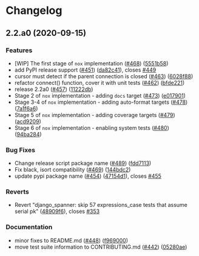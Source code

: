 # Changelog

## 2.2.a0 (2020-09-15)


### Features

* [WIP] The first stage of `nox` implementation ([#468](https://www.github.com/googleapis/python-spanner-django/issues/468)) ([5551b58](https://www.github.com/googleapis/python-spanner-django/commit/5551b58d7983edc57f0482000254ea2df21476d6))
* add PyPI release support ([#451](https://www.github.com/googleapis/python-spanner-django/issues/451)) ([da82c41](https://www.github.com/googleapis/python-spanner-django/commit/da82c417815e607611743c828f3525e71f9a46f4)), closes [#449](https://www.github.com/googleapis/python-spanner-django/issues/449)
* cursor must detect if the parent connection is closed ([#463](https://www.github.com/googleapis/python-spanner-django/issues/463)) ([6028f88](https://www.github.com/googleapis/python-spanner-django/commit/6028f88fa268523d0b7e84fac2f5915655c423e7))
* refactor connect() function, cover it with unit tests ([#462](https://www.github.com/googleapis/python-spanner-django/issues/462)) ([bfde221](https://www.github.com/googleapis/python-spanner-django/commit/bfde2214ded7f7205286f62d5a5feac8687f0139))
* release 2.2a0 ([#457](https://www.github.com/googleapis/python-spanner-django/issues/457)) ([11222db](https://www.github.com/googleapis/python-spanner-django/commit/11222db2f82fd50ca87010321ded0b39021eb884))
* Stage 2 of `nox` implementation - adding `docs` target ([#473](https://www.github.com/googleapis/python-spanner-django/issues/473)) ([e017901](https://www.github.com/googleapis/python-spanner-django/commit/e0179015ab49d13c9848086a939d7fb432133467))
* Stage 3-4 of `nox` implementation - adding auto-format targets ([#478](https://www.github.com/googleapis/python-spanner-django/issues/478)) ([7a1f6a6](https://www.github.com/googleapis/python-spanner-django/commit/7a1f6a642de967237ce0e8f511a9d12907e4647b))
* Stage 5 of `nox` implementation - adding coverage targets ([#479](https://www.github.com/googleapis/python-spanner-django/issues/479)) ([acd9209](https://www.github.com/googleapis/python-spanner-django/commit/acd9209c13bf726bbcba4fe1e1a9b368a3eeda23))
* Stage 6 of `nox` implementation - enabling system tests ([#480](https://www.github.com/googleapis/python-spanner-django/issues/480)) ([94ba284](https://www.github.com/googleapis/python-spanner-django/commit/94ba284118c6cb02fccc9d40bb6c1e52d3a532a0))


### Bug Fixes

* Change release script package name ([#489](https://www.github.com/googleapis/python-spanner-django/issues/489)) ([fdd7113](https://www.github.com/googleapis/python-spanner-django/commit/fdd71137f0aa196de9ec7b41422cfe78829be5ba))
* Fix black, isort compatibility  ([#469](https://www.github.com/googleapis/python-spanner-django/issues/469)) ([144bdc2](https://www.github.com/googleapis/python-spanner-django/commit/144bdc2d04643d55c59d054e796afcf20ba96755))
* update pypi package name ([#454](https://www.github.com/googleapis/python-spanner-django/issues/454)) ([47154d1](https://www.github.com/googleapis/python-spanner-django/commit/47154d1f6c7bf0b1d7150c24ba18e2f1dffd9cc1)), closes [#455](https://www.github.com/googleapis/python-spanner-django/issues/455)


### Reverts

* Revert "django_spanner: skip 57 expressions_case tests that assume serial pk" ([48909f6](https://www.github.com/googleapis/python-spanner-django/commit/48909f6aa2dc33aca6843de2d1ce18ab943294fe)), closes [#353](https://www.github.com/googleapis/python-spanner-django/issues/353)


### Documentation

* minor fixes to README.md ([#448](https://www.github.com/googleapis/python-spanner-django/issues/448)) ([f969000](https://www.github.com/googleapis/python-spanner-django/commit/f9690007603c94f4c99b244a92c639adfd360a8f))
* move test suite information to CONTRIBUTING.md ([#442](https://www.github.com/googleapis/python-spanner-django/issues/442)) ([05280ae](https://www.github.com/googleapis/python-spanner-django/commit/05280aecdcbe933e113616b5705f4e76303d9637))
